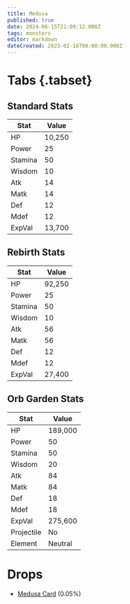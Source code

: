 ```yaml
---
title: Medusa
published: true
date: 2024-06-15T21:09:12.000Z
tags: monsters
editor: markdown
dateCreated: 2023-02-16T00:00:00.000Z
---
```


# Tabs {.tabset}

## Standard Stats

|Stat|Value|
|-|-|
|HP|10,250|
|Power|25|
|Stamina|50|
|Wisdom|10|
|Atk|14|
|Matk|14|
|Def|12|
|Mdef|12|
|ExpVal|13,700|
## Rebirth Stats

|Stat|Value|
|-|-|
|HP|92,250|
|Power|25|
|Stamina|50|
|Wisdom|10|
|Atk|56|
|Matk|56|
|Def|12|
|Mdef|12|
|ExpVal|27,400|
## Orb Garden Stats

|Stat|Value|
|-|-|
|HP|189,000|
|Power|50|
|Stamina|50|
|Wisdom|20|
|Atk|84|
|Matk|84|
|Def|18|
|Mdef|18|
|ExpVal|275,600|
|Projectile|No|
|Element|Neutral|

# Drops
 * [Medusa Card](/items/medusa-card) (0.05%)
